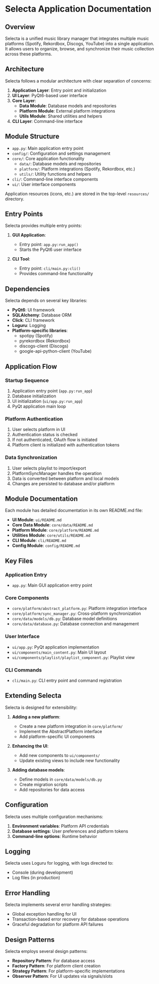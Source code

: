 # Selecta Application Documentation

## Overview
Selecta is a unified music library manager that integrates multiple music platforms (Spotify, Rekordbox, Discogs, YouTube) into a single application. It allows users to organize, browse, and synchronize their music collection across these platforms.

## Architecture
Selecta follows a modular architecture with clear separation of concerns:

1. **Application Layer**: Entry point and initialization
2. **UI Layer**: PyQt6-based user interface
3. **Core Layer**:
   - **Data Module**: Database models and repositories
   - **Platform Module**: External platform integrations
   - **Utils Module**: Shared utilities and helpers
4. **CLI Layer**: Command-line interface

## Module Structure
- `app.py`: Main application entry point
- `config/`: Configuration and settings management
- `core/`: Core application functionality
  - `data/`: Database models and repositories
  - `platform/`: Platform integrations (Spotify, Rekordbox, etc.)
  - `utils/`: Utility functions and helpers
- `cli/`: Command-line interface components
- `ui/`: User interface components

Application resources (icons, etc.) are stored in the top-level `resources/` directory.

## Entry Points
Selecta provides multiple entry points:

1. **GUI Application**:
   - Entry point: `app.py:run_app()`
   - Starts the PyQt6 user interface

2. **CLI Tool**:
   - Entry point: `cli/main.py:cli()`
   - Provides command-line functionality

## Dependencies
Selecta depends on several key libraries:

- **PyQt6**: UI framework
- **SQLAlchemy**: Database ORM
- **Click**: CLI framework
- **Loguru**: Logging
- **Platform-specific libraries**:
  - spotipy (Spotify)
  - pyrekordbox (Rekordbox)
  - discogs-client (Discogs)
  - google-api-python-client (YouTube)

## Application Flow

### Startup Sequence
1. Application entry point (`app.py:run_app`)
2. Database initialization
3. UI initialization (`ui/app.py:run_app`)
4. PyQt application main loop

### Platform Authentication
1. User selects platform in UI
2. Authentication status is checked
3. If not authenticated, OAuth flow is initiated
4. Platform client is initialized with authentication tokens

### Data Synchronization
1. User selects playlist to import/export
2. PlatformSyncManager handles the operation
3. Data is converted between platform and local models
4. Changes are persisted to database and/or platform

## Module Documentation
Each module has detailed documentation in its own README.md file:

- **UI Module**: `ui/README.md`
- **Core Data Module**: `core/data/README.md`
- **Platform Module**: `core/platform/README.md`
- **Utilities Module**: `core/utils/README.md`
- **CLI Module**: `cli/README.md`
- **Config Module**: `config/README.md`

## Key Files

### Application Entry
- `app.py`: Main GUI application entry point

### Core Components
- `core/platform/abstract_platform.py`: Platform integration interface
- `core/platform/sync_manager.py`: Cross-platform synchronization
- `core/data/models/db.py`: Database model definitions
- `core/data/database.py`: Database connection and management

### User Interface
- `ui/app.py`: PyQt application implementation
- `ui/components/main_content.py`: Main UI layout
- `ui/components/playlist/playlist_component.py`: Playlist view

### CLI Commands
- `cli/main.py`: CLI entry point and command registration

## Extending Selecta
Selecta is designed for extensibility:

1. **Adding a new platform**:
   - Create a new platform integration in `core/platform/`
   - Implement the AbstractPlatform interface
   - Add platform-specific UI components

2. **Enhancing the UI**:
   - Add new components to `ui/components/`
   - Update existing views to include new functionality

3. **Adding database models**:
   - Define models in `core/data/models/db.py`
   - Create migration scripts
   - Add repositories for data access

## Configuration
Selecta uses multiple configuration mechanisms:

1. **Environment variables**: Platform API credentials
2. **Database settings**: User preferences and platform tokens
3. **Command-line options**: Runtime behavior

## Logging
Selecta uses Loguru for logging, with logs directed to:
- Console (during development)
- Log files (in production)

## Error Handling
Selecta implements several error handling strategies:
- Global exception handling for UI
- Transaction-based error recovery for database operations
- Graceful degradation for platform API failures

## Design Patterns
Selecta employs several design patterns:
- **Repository Pattern**: For database access
- **Factory Pattern**: For platform client creation
- **Strategy Pattern**: For platform-specific implementations
- **Observer Pattern**: For UI updates via signals/slots

